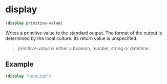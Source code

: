 # display
```scheme
(display primitive-value)
```
Writes a primitive value to the standard output. The format of the output is determined by the local culture. Its return value is unspecified.

> *primitive-value* is either a boolean, number, string or datetime.

## Example
```scheme
(display "RainLisp")
```
